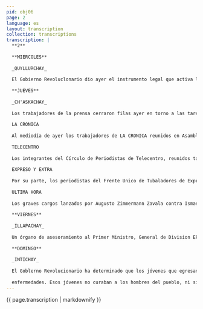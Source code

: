 ```yaml
---
pid: obj06
page: 2
language: es
layout: transcription
collection: transcriptions
transcription: |
  **2**
  
  **MIERCOLES**
  
  _QUYLLURCHAY_
  
  El Gobierno Revoluclonario dio ayer el instrumento legal que activa la transferencla de los diarios de circulacion nacional a los sectores sociales organízados. Se trata del Reglamento de las Asociaciones Civiles Propietarias de los Diarios de distribucion naclonal con más de 200 articulos que se publico en el diario oficlal "El Peruano”. A veintiséis dias de la fecha señalada para que concluyan los actuales comités directivos y reorganizadores nombrados por el Goblemo Revoludonado al expropiar los grandes organos de prensa que antes sirvieran a los intereses de la SIP, puede decirse que la transferencia está en marcha. En efecto, repetidas veces se ha dicho que la transferencia es un proceso, no una entrega de llaves. Y que tal proceso debia empezar antes del 27 de julio, cuando sólo por el primer año de la socialización y debido a la detectada infiltracion de intereses ajenos a la ideologia de nuestra Revolución, la Revolución designará a los nuevos directores de los diarios. Estos funcionarán, de acuerdo al Reglamento dado a conocer ayer, integrados a Consejos Directivos de once miembros, siete de ellos delegados de la Junta General del sector asignado y los tres restantes representantes de la comunidad laboral, por lo menos uno de ellos periodista. Habrá también, segun precisa el Reglamento, comités especiales de asesoramiento, integrados por periodistas profesionales.
  
  **JUEVES**
  
  _CH'ASKACHAY_
  
  Los trabajadores de la prensa cerraron filas ayer en torno a las tareas de unificación del periodismo nacional conforme a los deseos del Jefe de la Revolución, mientras que los diversos sectores sociales organizados del país, comenzaban también a celebrar reuniones de trabajos y análisis sobre los documentos emitidos por el Gobierno Revolucionario, para concretar la transferencia de los diarios de circulación nacional. Asimismo se puso de manifiesto las maniobras de infiltración del Director de Ultima Hora, Ismael Frias, de alentar el confusionismo en tomo a la labor unificadora de los periodistas. Ayer los trabajadores de LA CRONICA, del Círculo de Periodistas de Telecentro, de Ultima Hom y del Frente Unico de Expreso y Extra, se pronunciaron por la unificación, suscribieron las Bases Ideologicas de la Revolución Peruana y pidieron que el Secretario de Prensa de la Presidencia de la República, Augusto Zimmermann Zavala, continúe al frente de la Comisión Unificado a nivel nacional en su condición, de Coordinador General. En igual sentido se pronunciaron con anterioridad los trabajadores de La Prensa, Comercio, Correo y Ojo.
  
  LA CRONICA
  
  Al mediodía de ayer los trabajadores de LA CRONICA reunidos en Asamblea General Extraordinaria, ratificaron su militancia en la Revolución, respaldando el documento de Augusto Zimmermann Zavala y reafirmando su decisión de que siga al frente de la labor unificado del periodismo nacional.
  
  TELECENTRO
  
  Los integrantes del Círculo de Periodistas de Telecentro, reunidos también en Asamblea General Extraordinaria, ratificaron su respaldo a la Comisión Unificado.
  
  EXPRESO Y EXTRA
  
  Por su parte, los periodistas del Frente Unico de Tubaladores de Expreso y Extra, acordaron solicitar a la Federación de Periodistas del Peru, que preside Enrique Rincón Latínez, suspenda la realización del Consejo Feder que había convocado para no entorecer la labor de la Comisión Unificado: asimismo que la FPP suspenda todas sus actividades institucionales hasta que se concluya la consulta a las bases y se estructure la comisión unificadora a nivel nacional. Asimismo, suscribieron su apoyo a las Bases Ideológicas de la Revolución, respaldaron la vigencia institucional de la FPP y pidieron que el Secretario de Prensa de la República continue en su tarea de unificación del periodismo
  
  ULTIMA HORA
  
  Los graves cargos lanzados por Augusto Zimmermann Zavala contra Ismael Frías, Director de Ultima Hora, fueron tácitamente avalados noche por los trabajadores de ese vespertino reunidos en asamblea general, quienes además respaldaron unánimemente los postulados de la Revolución Peruana y las tareas desplegadas por la Comisión Unificado.
  
  **VIERNES**
  
  _ILLAPACHAY_
  
  Un órgano de asesoramiento al Primer Ministro, General de Division EP Francisco Morales Berndez, que estará integrado por trabajadores y profesionales calificados, ha sido creado por el Gobierno Revolucionario en el marco de la Democracia Social de participación plena que propugna. Se trata del Consejo Consultivo del Primer Ministro que, en concordancia con las Bases Ideológicas de la Revolución Peruna, integrará entre sus miembros a trabajadores vinculados a las diferentes actividades socio economicas. Como se sabe, dichas bases postulan "que el poder y las decisiones surjan con la menor intermediación posible, desde la base social en concordancia con los intereses de toda la nación". Precisamente en el parte considerativa del D. S. Nº 015 que crea el referido Consejo se recuerda que el Primer Ministro participa en la conducción de la politica de Gobierno y que es objetivo del Goblemo Revolucionario propiciar el diálogo participatorio con la población de base Asi, la incorporación de trabajadores a ese alto órgano de consulta dará a los sectores laborales de la población directa y amplia participación en la toma de decinones del Goblemo Revolucionario. Todas esta personas no deberán pertenecer a la Administración Publica y se integrarán al órgano asesor a título personal, ad honorem y a invitación del Primer Ministro.
  
  **DOMINGO**
  
  _INTICHAY_
  
  El Goblerno Revolucionario ha determinado que los jóvenes que egresan de las universidades, salgan a los pueblos, del interior del país, a poner en práctica lo que han aprendido. Es trabajo se denomina "Servicio Civil". Esta muy bien que los jóvenes estudiantes lleven con sus propias manos cuanto han asimilado hasta los mismos hombres del pueblo. Como ya sabemos, en los libros y los estudios de los jóvenes estudiantes, la universidad emples los dineros del pueblo. Antiguamente esos jóvenes se quedaban en las grandes ciudades, halagando a los adinerados, curando sólo a los enfermos que tenían dinero, vendiendo pallativos para las
  
  enfermedades. Esos jóvenes no curaban a los hombres del pueblo, ni siquiera conocían los pueblos miserables. Es ahora, cuando esos jóvenes, verán con sus propios ojos, aplacarán con sus manos prísticas las heridas de los pobres. Al sabrán como sufre el hombre del pueblo, como mueren los hombres del pueblo, encontrando la muerte igual que las bestias. Está muy bien que los jóvenes estudiantes vaya a los pueblos más lejanos, está muy bien que permanezcan alli un año. En ese lapso conocerán el verdadero sufrimiento del pueblo y las necesidades de los humildes.
---
```


{{ page.transcription | markdownify }}
